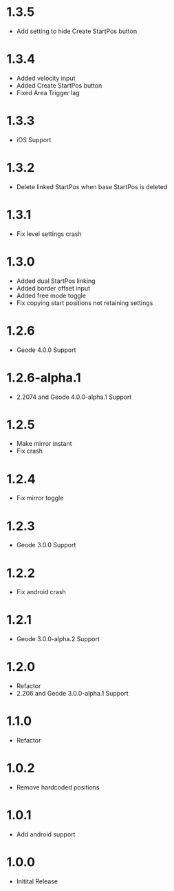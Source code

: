 # 1.3.5

- Add setting to hide Create StartPos button

# 1.3.4

- Added velocity input
- Added Create StartPos button
- Fixed Area Trigger lag

# 1.3.3

- iOS Support

# 1.3.2

- Delete linked StartPos when base StartPos is deleted

# 1.3.1

- Fix level settings crash

# 1.3.0

- Added dual StartPos linking
- Added border offset input
- Added free mode toggle
- Fix copying start positions not retaining settings

# 1.2.6

- Geode 4.0.0 Support

# 1.2.6-alpha.1

- 2.2074 and Geode 4.0.0-alpha.1 Support

# 1.2.5

- Make mirror instant
- Fix crash

# 1.2.4

- Fix mirror toggle

# 1.2.3

- Geode 3.0.0 Support

# 1.2.2

- Fix android crash

# 1.2.1

- Geode 3.0.0-alpha.2 Support

# 1.2.0

- Refactor
- 2.206 and Geode 3.0.0-alpha.1 Support

# 1.1.0

- Refactor

# 1.0.2

- Remove hardcoded positions

# 1.0.1

- Add android support

# 1.0.0

- Initital Release
